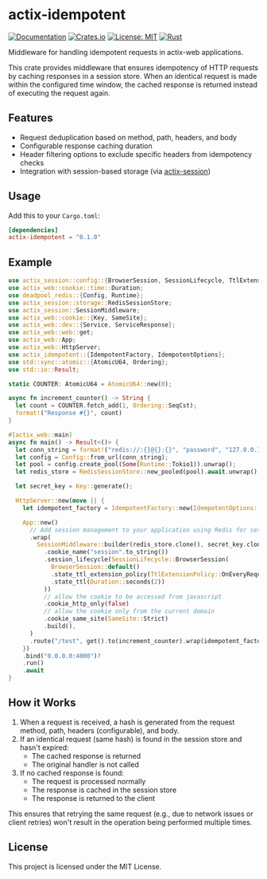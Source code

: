 # actix-idempotent

[![Documentation](https://docs.rs/actix-idempotent/badge.svg)](https://docs.rs/actix-idempotent)
[![Crates.io](https://img.shields.io/crates/v/actix-idempotent.svg)](https://crates.io/crates/actix-idempotent)
[![License: MIT](https://img.shields.io/badge/License-MIT-yellow.svg)](https://opensource.org/licenses/MIT)
[![Rust](https://img.shields.io/badge/rust-1.75.0%2B-blue.svg?maxAge=3600)](https://github.com/jimmielovell/actix-idempotent)

Middleware for handling idempotent requests in actix-web applications.

This crate provides middleware that ensures idempotency of HTTP requests by caching responses
in a session store. When an identical request is made within the configured time window,
the cached response is returned instead of executing the request again.

## Features

- Request deduplication based on method, path, headers, and body
- Configurable response caching duration
- Header filtering options to exclude specific headers from idempotency checks
- Integration with session-based storage (via [actix-session](https://docs.rs/actix-session/latest/actix_session/))

## Usage

Add this to your `Cargo.toml`:

```toml
[dependencies]
actix-idempotent = "0.1.0"
```

## Example

```rust
use actix_session::config::{BrowserSession, SessionLifecycle, TtlExtensionPolicy};
use actix_web::cookie::time::Duration;
use deadpool_redis::{Config, Runtime};
use actix_session::storage::RedisSessionStore;
use actix_session::SessionMiddleware;
use actix_web::cookie::{Key, SameSite};
use actix_web::dev::{Service, ServiceResponse};
use actix_web::web::get;
use actix_web::App;
use actix_web::HttpServer;
use actix_idempotent::{IdempotentFactory, IdempotentOptions};
use std::sync::atomic::{AtomicU64, Ordering};
use std::io::Result;

static COUNTER: AtomicU64 = AtomicU64::new(0);

async fn increment_counter() -> String {
  let count = COUNTER.fetch_add(1, Ordering::SeqCst);
  format!("Response #{}", count)
}

#[actix_web::main]
async fn main() -> Result<()> {
  let conn_string = format!("redis://:{}@{}:{}", "password", "127.0.0.1", "6379");
  let config = Config::from_url(conn_string);
  let pool = config.create_pool(Some(Runtime::Tokio1)).unwrap();
  let redis_store = RedisSessionStore::new_pooled(pool).await.unwrap();

  let secret_key = Key::generate();

  HttpServer::new(move || {
    let idempotent_factory = IdempotentFactory::new(IdempotentOptions::default());

    App::new()
      // Add session management to your application using Redis for session state storage
      .wrap(
        SessionMiddleware::builder(redis_store.clone(), secret_key.clone())
          .cookie_name("session".to_string())
          .session_lifecycle(SessionLifecycle::BrowserSession(
            BrowserSession::default()
            .state_ttl_extension_policy(TtlExtensionPolicy::OnEveryRequest)
            .state_ttl(Duration::seconds(2))
          ))
          // allow the cookie to be accessed from javascript
          .cookie_http_only(false)
          // allow the cookie only from the current domain
          .cookie_same_site(SameSite::Strict)
          .build(),
      )
      .route("/test", get().to(increment_counter).wrap(idempotent_factory))
    })
    .bind("0.0.0.0:4000")?
    .run()
    .await
}
```

## How it Works

1. When a request is received, a hash is generated from the request method, path, headers (configurable), and body.
2. If an identical request (same hash) is found in the session store and hasn't expired:
    - The cached response is returned
    - The original handler is not called
3. If no cached response is found:
    - The request is processed normally
    - The response is cached in the session store
    - The response is returned to the client

This ensures that retrying the same request (e.g., due to network issues or client retries)
won't result in the operation being performed multiple times.

## License

This project is licensed under the MIT License.

